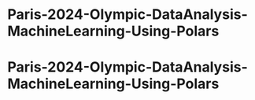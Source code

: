# Paris-2024-Olympic-DataAnalysis-MachineLearning-Using-Polars
# Paris-2024-Olympic-DataAnalysis-MachineLearning-Using-Polars
